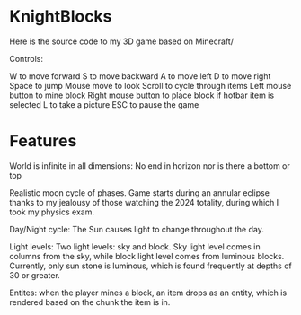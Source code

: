 # KnightBlocks
Here is the source code to my 3D game based on Minecraft/

Controls:

W to move forward
S to move backward
A to move left
D to move right
Space to jump
Mouse move to look
Scroll to cycle through items
Left mouse button to mine block
Right mouse button to place block if hotbar item is selected
L to take a picture
ESC to pause the game

# Features

World is infinite in all dimensions: No end in horizon nor is there a bottom or top

Realistic moon cycle of phases. Game starts during an annular eclipse thanks to my jealousy of those watching the 2024 totality, during which I took my physics exam.

Day/Night cycle: The Sun causes light to change throughout the day.

Light levels: Two light levels: sky and block. Sky light level comes in columns from the sky, while block light level comes from luminous blocks. Currently, only sun stone is luminous, which is found frequently at depths of 30 or greater.

Entites: when the player mines a block, an item drops as an entity, which is rendered based on the chunk the item is in.
